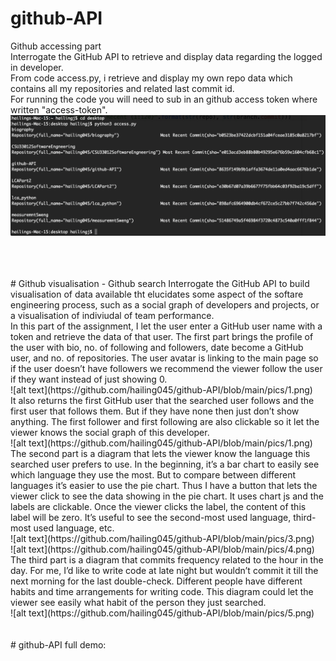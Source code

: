 # github-API

Github accessing part <br />
Interrogate the GitHub API to retrieve and display data regarding the logged in developer.<br />
From code access.py, i retrieve and display my own repo data which contains all my repositories and related last commit id. 
<br />
For running the code you will need to sub in an github access token where written "access-token".
<br />
![alt text](https://github.com/hailing045/github-API/blob/main/pics/Screenshot%202020-12-05%20at%2014.54.17.png)

<br />
<br />
<br />
# Github visualisation - Github search
Interrogate the GitHub API to build visualisation of data available tht elucidates some aspect of the softare engineering process, such as a social graph of developers and projects, or a visualisation of indiviudal of team performance.

<br />
In this part of the assignment, I let the user enter a GitHub user name with a token and retrieve the data of that user. 
The first part brings the profile of the user with bio, no. of following and followers, date become a GitHub user, and no. of repositories. The user avatar is linking to the main page so if the user doesn’t have followers we recommend the viewer follow the user if they want instead of just showing 0. 
<br />
![alt text](https://github.com/hailing045/github-API/blob/main/pics/1.png)
<br />
It also returns the first GitHub user that the searched user follows and the first user that follows them. But if they have none then just don’t show anything. The first follower and first following are also clickable so it let the viewer knows the social graph of this developer. 
<br />
![alt text](https://github.com/hailing045/github-API/blob/main/pics/1.png)
<br />
The second part is a diagram that lets the viewer know the language this searched user prefers to use. In the beginning, it’s a bar chart to easily see which language they use the most. But to compare between different languages it’s easier to use the pie chart. Thus I have a button that lets the viewer click to see the data showing in the pie chart. It uses chart js and the labels are clickable. Once the viewer clicks the label, the content of this label will be zero. It’s useful to see the second-most used language, third-most used language, etc. 
<br />
![alt text](https://github.com/hailing045/github-API/blob/main/pics/3.png)

<br />
![alt text](https://github.com/hailing045/github-API/blob/main/pics/4.png)

<br />
The third part is a diagram that commits frequency related to the hour in the day. For me, I’d like to write code at late night but wouldn’t commit it till the next morning for the last double-check. Different people have different habits and time arrangements for writing code. This diagram could let the viewer see easily what habit of the person they just searched.
<br />
![alt text](https://github.com/hailing045/github-API/blob/main/pics/5.png)
<br /><br /><br />
# github-API full demo:

